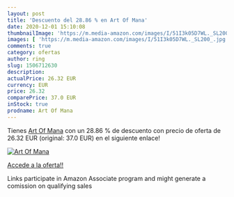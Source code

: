 ```yaml
---
layout: post
title: 'Descuento del 28.86 % en Art Of Mana'
date: 2020-12-01 15:10:08
thumbnailImage: 'https://m.media-amazon.com/images/I/51I3k05D7WL._SL200_.jpg'
images: [ 'https://m.media-amazon.com/images/I/51I3k05D7WL._SL200_.jpg' ]
comments: true
category: ofertas
author: ring
slug: 1506712630
description:
actualPrice: 26.32 EUR
currency: EUR
price: 26.32
comparePrice: 37.0 EUR
inStock: true
prodname: Art Of Mana
---
```


Tienes [Art Of Mana](https://www.amazon.es/dp/1506712630/?tag=tolees-21) con un 28.86 % de descuento con precio de oferta de 26.32 EUR (original: 37.0 EUR) en el siguiente enlace!

[![Art Of Mana](https://m.media-amazon.com/images/I/51I3k05D7WL._SL200_.jpg)](https://www.amazon.es/dp/1506712630/?tag=tolees-21)

[Accede a la oferta!!](https://www.amazon.es/dp/1506712630/?tag=tolees-21)

Links participate in Amazon Associate program and might generate a comission on qualifying sales


